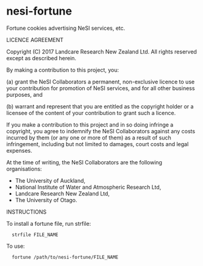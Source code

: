 # nesi-fortune
Fortune cookies advertising NeSI services, etc.

LICENCE AGREEMENT

Copyright (C) 2017 Landcare Research New Zealand Ltd. All rights reserved
except as described herein.

By making a contribution to this project, you:

(a) grant the NeSI Collaborators a permanent, non-exclusive licence to use
    your contribution for promotion of NeSI services, and for all other
    business purposes, and

(b) warrant and represent that you are entitled as the copyright holder or
    a licensee of the content of your contribution to grant such a licence.

If you make a contribution to this project and in so doing infringe a
copyright, you agree to indemnify the NeSI Collaborators against any costs
incurred by them (or any one or more of them) as a result of such infringement,
including but not limited to damages, court costs and legal expenses.

At the time of writing, the NeSI Collaborators are the following organisations:

- The University of Auckland,
- National Institute of Water and Atmospheric Research Ltd,
- Landcare Research New Zealand Ltd,
- The University of Otago.

INSTRUCTIONS

To install a fortune file, run strfile:

      strfile FILE_NAME

To use:

      fortune /path/to/nesi-fortune/FILE_NAME
